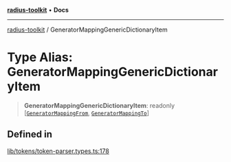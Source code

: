 [**radius-toolkit**](../README.md) • **Docs**

***

[radius-toolkit](../globals.md) / GeneratorMappingGenericDictionaryItem

# Type Alias: GeneratorMappingGenericDictionaryItem

> **GeneratorMappingGenericDictionaryItem**: readonly [[`GeneratorMappingFrom`](GeneratorMappingFrom.md), [`GeneratorMappingTo`](GeneratorMappingTo.md)]

## Defined in

[lib/tokens/token-parser.types.ts:178](https://github.com/rangle/radius-token-tango/blob/5b6e6f5adbda55f8c41a4c8308d1d8885a9b9a2f/packages/radius-toolkit/src/lib/tokens/token-parser.types.ts#L178)
